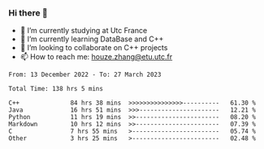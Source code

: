 ### Hi there 👋
- 🔭 I’m currently studying at Utc France
- 🌱 I’m currently learning DataBase and C++
- 👯 I’m looking to collaborate on C++ projects
- 📫 How to reach me: houze.zhang@etu.utc.fr

<!--START_SECTION:waka-->

```text
From: 13 December 2022 - To: 27 March 2023

Total Time: 138 hrs 5 mins

C++              84 hrs 38 mins  >>>>>>>>>>>>>>>----------   61.30 %
Java             16 hrs 51 mins  >>>----------------------   12.21 %
Python           11 hrs 19 mins  >>-----------------------   08.20 %
Markdown         10 hrs 12 mins  >>-----------------------   07.39 %
C                7 hrs 55 mins   >------------------------   05.74 %
Other            3 hrs 25 mins   >------------------------   02.48 %
```

<!--END_SECTION:waka-->
